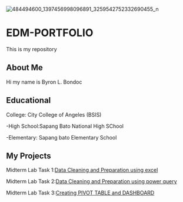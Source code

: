 ![484494600_1397456998096891_3259542752332690455_n](https://github.com/user-attachments/assets/97e44fef-42ed-499d-8673-5a1ac853cbda)

# EDM-PORTFOLIO
This is my repository

## About Me
Hi my name is Byron L. Bondoc

## Educational
College: City College of Angeles (BSIS)

-High School:Sapang Bato National High SChool

-Elementary: Sapang bato Elementary School

## My Projects
Midterm Lab Task 1:[Data Cleaning and Preparation using excel](https://github.com/byronpogi/EDM-PORTFOLIO/blob/main/Midterm%20Lab%20Task%201/task1.md)


Midterm Lab Task 2:[Data Cleaning and Preparation using power query](https://github.com/byronpogi/EDM-PORTFOLIO/blob/main/Midterm%20Lab%20Task%202/task2.md)

Midterm Lab Task 3:[Creating PIVOT TABLE and DASHBOARD](https://github.com/byronpogi/EDM-PORTFOLIO/blob/main/Midterm%20Lab%20task%203)

